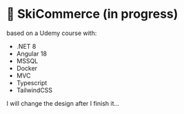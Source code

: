 # 🎿 SkiCommerce (in progress)

based on a Udemy course with:
- .NET 8
- Angular 18
- MSSQL
- Docker
- MVC
- Typescript
- TailwindCSS

I will change the design after I finish it...
